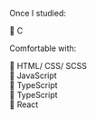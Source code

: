 Once I studied:  
  
🌱 C   
  
  
Comfortable with:  
  
🌲 HTML/ CSS/ SCSS  
🌲 JavaScript  
🌲 TypeScript  
🌲 TypeScript  
🌲 React  



